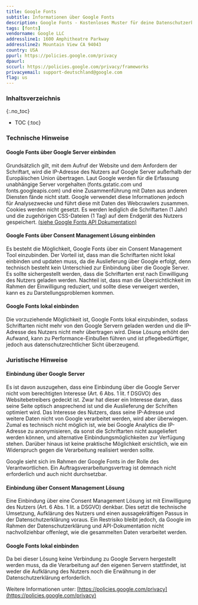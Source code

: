 ```yaml
---
title: Google Fonts
subtitle: Informationen über Google Fonts
description: Google Fonts - Kostenloses Muster für deine Datenschutzerklärung inkl. technischer und juristischer Hinweise.
tags: [fonts]
vendorname: Google LLC
addressline1: 1600 Amphitheatre Parkway
addressline2: Mountain View CA 94043
country: USA
ppurl: https://policies.google.com/privacy
dpaurl: 
sccurl: https://policies.google.com/privacy/frameworks
privacyemail: support-deutschland@google.com
flag: us
---
```

### Inhaltsverzeichnis
{:.no_toc}
* TOC
{:toc}

### Technische Hinweise  
#### Google Fonts über Google Server einbinden
Grundsätzlich gilt, mit dem Aufruf der Website und dem Anfordern der Schriftart, wird die IP-Adresse des Nutzers auf Google Server außerhalb der Europäischen Union übertragen. Laut Google werden für die Erfassung unabhängige Server vorgehalten (fonts.gstatic.com und fonts.googleapis.com) und eine Zusammenführung mit Daten aus anderen Diensten fände nicht statt. Google verwendet diese Informationen jedoch für Analysezwecke und führt diese mit Daten des Webcrawlers zusammen. Cookies werden nicht gesetzt. Es werden lediglich die Schriftarten (1 Jahr) und die zugehörigen CSS-Dateien (1 Tag) auf dem Endgerät des Nutzers gespeichert. [(siehe Google Fonts API Dokumentation)](https://developers.google.com/fonts/faq#what_does_using_the_google_fonts_api_mean_for_the_privacy_of_my_users)

#### Google Fonts über Consent Management Lösung einbinden
Es besteht die Möglichkeit, Google Fonts über ein Consent Management Tool einzubinden. Der Vorteil ist, dass man die Schriftarten nicht lokal einbinden und updaten muss, da die Auslieferung über Google erfolgt, denn technisch besteht kein Unterschied zur Einbindung über die Google Server. Es sollte sichergestellt werden, dass die Schriftarten erst nach Einwilligung des Nutzers geladen werden. Nachteil ist, dass man die Übersichtlichkeit im Rahmen der Einwilligung reduziert, und sollte diese verweigert werden, kann es zu Darstellungsproblemen kommen.

#### Google Fonts lokal einbinden
Die vorzuziehende Möglichkeit ist, Google Fonts lokal einzubinden, sodass Schriftarten nicht mehr von den Google Servern geladen werden und die IP-Adresse des Nutzers nicht mehr übertragen wird. Diese Lösung erhöht den Aufwand, kann zu Performance-Einbußen führen und ist pflegebedürftiger, jedoch aus datenschutzrechtlicher Sicht überzeugend.

### Juristische Hinweise
#### Einbindung über Google Server
Es ist davon auszugehen, dass eine Einbindung über die Google Server nicht vom berechtigten Interesse (Art. 6 Abs. 1 lit. f DSGVO) des Websitebetreibers gedeckt ist. Zwar hat dieser ein Interesse daran, dass seine Seite optisch ansprechend ist und die Auslieferung der Schriften optimiert wird. Das Interesse des Nutzers, dass seine IP-Adresse und weitere Daten nicht von Google verarbeitet werden, wird aber überwiegen. Zumal es technisch nicht möglich ist, wie bei Google Analytics die IP-Adresse zu anonymisieren, da sonst die Schriftarten nicht ausgeliefert werden können, und alternative Einbindungsmöglichkeiten zur Verfügung stehen. Darüber hinaus ist keine praktische Möglichkeit ersichtlich, wie ein Widerspruch gegen die Verarbeitung realisiert werden sollte.

Google sieht sich im Rahmen der Google Fonts in der Rolle des Verantwortlichen. Ein Auftragsverarbeitungsvertrag ist demnach nicht erforderlich und auch nicht durchsetzbar.

#### Einbindung über Consent Management Lösung
Eine Einbindung über eine Consent Management Lösung ist mit Einwilligung des Nutzers (Art. 6 Abs. 1 lit. a DSGVO) denkbar. Dies setzt die technische Umsetzung, Aufklärung des Nutzers und einen aussagekräftigen Passus in der Datenschutzerklärung voraus. Ein Restrisiko bleibt jedoch, da Google im Rahmen der Datenschutzerklärung und API-Dokumentation nicht nachvollziehbar offenlegt, wie die gesammelten Daten verarbeitet werden.

#### Google Fonts lokal einbinden
Da bei dieser Lösung keine Verbindung zu Google Servern hergestellt werden muss, da die Verarbeitung auf den eigenen Servern stattfindet, ist weder die Aufklärung des Nutzers noch die Erwähnung in der Datenschutzerklärung erforderlich.

Weitere Informationen unter: [https://policies.google.com/privacy](https://policies.google.com/privacy)